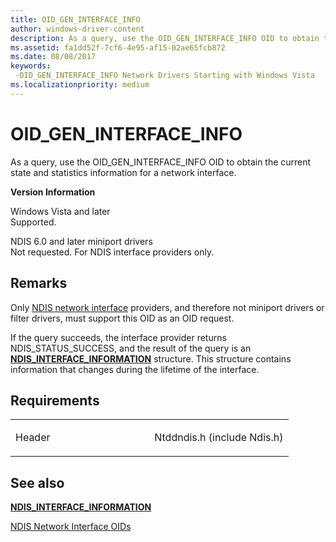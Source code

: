 ```yaml
---
title: OID_GEN_INTERFACE_INFO
author: windows-driver-content
description: As a query, use the OID_GEN_INTERFACE_INFO OID to obtain the current state and statistics information for a network interface.
ms.assetid: fa1dd52f-7cf6-4e95-af15-02ae65fcb872
ms.date: 08/08/2017
keywords: 
 -OID_GEN_INTERFACE_INFO Network Drivers Starting with Windows Vista
ms.localizationpriority: medium
---
```


# OID\_GEN\_INTERFACE\_INFO


As a query, use the OID\_GEN\_INTERFACE\_INFO OID to obtain the current state and statistics information for a network interface.

**Version Information**

<a href="" id="windows-vista-and-later"></a>Windows Vista and later  
Supported.

<a href="" id="ndis-6-0-and-later-miniport-drivers"></a>NDIS 6.0 and later miniport drivers  
Not requested. For NDIS interface providers only.

Remarks
-------

Only [NDIS network interface](https://msdn.microsoft.com/library/windows/hardware/ff566527) providers, and therefore not miniport drivers or filter drivers, must support this OID as an OID request.

If the query succeeds, the interface provider returns NDIS\_STATUS\_SUCCESS, and the result of the query is an [**NDIS\_INTERFACE\_INFORMATION**](https://msdn.microsoft.com/library/windows/hardware/ff565736) structure. This structure contains information that changes during the lifetime of the interface.

Requirements
------------

<table>
<colgroup>
<col width="50%" />
<col width="50%" />
</colgroup>
<tbody>
<tr class="odd">
<td><p>Header</p></td>
<td>Ntddndis.h (include Ndis.h)</td>
</tr>
</tbody>
</table>

## See also


[**NDIS\_INTERFACE\_INFORMATION**](https://msdn.microsoft.com/library/windows/hardware/ff565736)

[NDIS Network Interface OIDs](https://msdn.microsoft.com/library/windows/hardware/ff566545)

 

 




